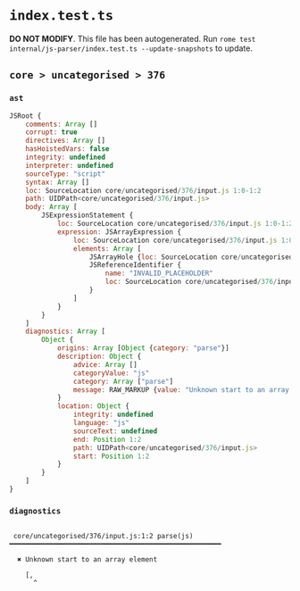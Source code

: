 # `index.test.ts`

**DO NOT MODIFY**. This file has been autogenerated. Run `rome test internal/js-parser/index.test.ts --update-snapshots` to update.

## `core > uncategorised > 376`

### `ast`

```javascript
JSRoot {
	comments: Array []
	corrupt: true
	directives: Array []
	hasHoistedVars: false
	integrity: undefined
	interpreter: undefined
	sourceType: "script"
	syntax: Array []
	loc: SourceLocation core/uncategorised/376/input.js 1:0-1:2
	path: UIDPath<core/uncategorised/376/input.js>
	body: Array [
		JSExpressionStatement {
			loc: SourceLocation core/uncategorised/376/input.js 1:0-1:2
			expression: JSArrayExpression {
				loc: SourceLocation core/uncategorised/376/input.js 1:0-1:2
				elements: Array [
					JSArrayHole {loc: SourceLocation core/uncategorised/376/input.js 1:1-1:1}
					JSReferenceIdentifier {
						name: "INVALID_PLACEHOLDER"
						loc: SourceLocation core/uncategorised/376/input.js 1:2-1:2
					}
				]
			}
		}
	]
	diagnostics: Array [
		Object {
			origins: Array [Object {category: "parse"}]
			description: Object {
				advice: Array []
				categoryValue: "js"
				category: Array ["parse"]
				message: RAW_MARKUP {value: "Unknown start to an array element"}
			}
			location: Object {
				integrity: undefined
				language: "js"
				sourceText: undefined
				end: Position 1:2
				path: UIDPath<core/uncategorised/376/input.js>
				start: Position 1:2
			}
		}
	]
}
```

### `diagnostics`

```

 core/uncategorised/376/input.js:1:2 parse(js) ━━━━━━━━━━━━━━━━━━━━━━━━━━━━━━━━━━━━━━━━━━━━━━━━━━━━━

  ✖ Unknown start to an array element

    [,
      ^


```
